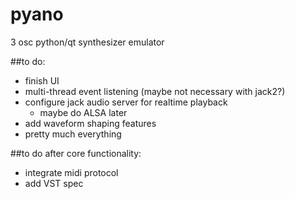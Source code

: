 # pyano
3 osc python/qt synthesizer emulator

##to do:
 - finish UI
 - multi-thread event listening (maybe not necessary with jack2?)
 - configure jack audio server for realtime playback
   - maybe do ALSA later
 - add waveform shaping features
 - pretty much everything
  

##to do after core functionality:
 - integrate midi protocol
 - add VST spec
